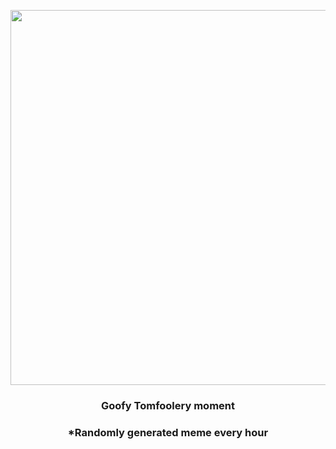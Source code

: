 <p align="center">
        <img src="https://i.redd.it/5dv7vsfxt4g91.jpg" width="600" height="600">
        </p>
        <h3 align="center">Goofy Tomfoolery moment</h3>
        <h3 align="center">*Randomly generated meme every hour</h3>
    